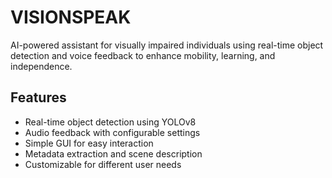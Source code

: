 # VISIONSPEAK
AI-powered assistant for visually impaired individuals using real-time object detection and voice feedback to enhance mobility, learning, and independence.

## Features
- Real-time object detection using YOLOv8
- Audio feedback with configurable settings
- Simple GUI for easy interaction
- Metadata extraction and scene description
- Customizable for different user needs
